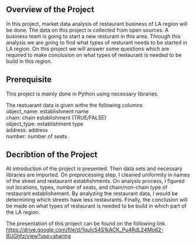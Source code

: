 ## Overview of the Project
In this project, market data analysis of restaurant business of LA region will be done. The data on this project is collected from open sources. A business team is going to start a new resturant in this area. Through this analysis we are going to find what types of resturant needs to be started in LA region. On this project we will answer some questions which are required to make conclusion on what types of restaurant is needed to be build in this region.  

## Prerequisite  
This project is mainly done in Python using necessary libraries.  

The restuarant data is given withe the following columns  
object_name: establishment name  
chain: chain establishment (TRUE/FALSE)  
object_type: establishment type  
address: address  
number: number of seats

## Decribtion of the Project
At introduction of the project is presented. Then data sets and necessary libraries are imported. On preprocessing step, I cleaned uniformity in names of the street and restaurant establishments. On analysis process, I figured out locations, types, number of seats, and chain/non-chain type of restaurant establishement. By analyzing the restaurant data, I would be determining which streets have less restaurants. Finally, the conclusion will be made on what types of restaurant is needed to be build in which part of the LA region.  

The presentation of this project can be found on the following link.  
 https://drive.google.com/file/d/1qulcS4S1kACK_Pu4RdL24Mo62-BUGhfz/view?usp=sharing
